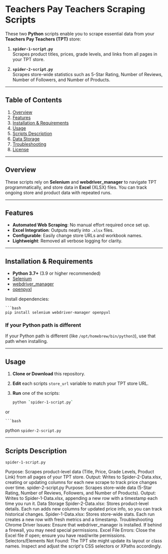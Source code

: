 # Teachers Pay Teachers Scraping Scripts

These two **Python** scripts enable you to scrape essential data from your **Teachers Pay Teachers (TPT)** store:

1. **`spider-1-script.py`**  
   Scrapes product titles, prices, grade levels, and links from all pages in your TPT store.

2. **`spider-2-script.py`**  
   Scrapes store-wide statistics such as 5-Star Rating, Number of Reviews, Number of Followers, and Number of Products.

---

## Table of Contents
1. [Overview](#overview)  
2. [Features](#features)  
3. [Installation & Requirements](#installation--requirements)  
4. [Usage](#usage)  
5. [Scripts Description](#scripts-description)  
6. [Data Storage](#data-storage)  
7. [Troubleshooting](#troubleshooting)  
8. [License](#license)  

---

## Overview
These scripts rely on **Selenium** and **webdriver_manager** to navigate TPT programmatically, and store data in **Excel** (XLSX) files. You can track ongoing store and product data with repeated runs.

---

## Features
- **Automated Web Scraping**: No manual effort required once set up.  
- **Excel Integration**: Outputs neatly into `.xlsx` files.  
- **Configurable**: Easily change store URLs and workbook names.  
- **Lightweight**: Removed all verbose logging for clarity.

---

## Installation & Requirements

- **Python 3.7+** (3.9 or higher recommended)  
- [Selenium](https://pypi.org/project/selenium/)  
- [webdriver_manager](https://pypi.org/project/webdriver-manager/)  
- [openpyxl](https://pypi.org/project/openpyxl/)

Install dependencies:

    ```bash
    pip install selenium webdriver-manager openpyxl




### If your Python path is different

If your Python path is different (like `/opt/homebrew/bin/python3`), use that path when installing.

---

## Usage

1. **Clone or Download** this repository.
2. **Edit** each scripts `store_url` variable to match your TPT store URL.
3. **Run** one of the scripts:


    ```bash
   python `spider-1-script.py`
   

or

    ```bash
   python `spider-2-script.py`




--- 

## Scripts Description

`spider-1-script.py`

Purpose: Scrapes product-level data (Title, Price, Grade Levels, Product Link) from all pages of your TPT store.
Output: Writes to Spider-2-Data.xlsx, creating or updating columns for each new scrape to track price changes over time.
spider-2-script.py
Purpose: Scrapes store-wide data (5-Star Rating, Number of Reviews, Followers, and Number of Products).
Output: Writes to Spider-1-Data.xlsx, appending a new row with a timestamp each time you run it.
Data Storage
Spider-2-Data.xlsx: Stores product-level details. Each run adds new columns for updated price info, so you can track historical changes.
Spider-1-Data.xlsx: Stores store-wide stats. Each run creates a new row with fresh metrics and a timestamp.
Troubleshooting
Chrome Driver Issues: Ensure that webdriver_manager is installed. If behind a firewall, you may need special permissions.
Excel File Errors: Close the Excel file if open; ensure you have read/write permissions.
Selectors/Elements Not Found: The TPT site might update its layout or class names. Inspect and adjust the script's CSS selectors or XPaths accordingly.
